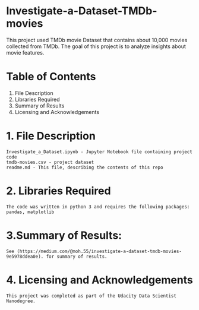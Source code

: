# Investigate-a-Dataset-TMDb-movies

This project used TMDb movie Dataset that contains about 10,000 movies collected from TMDb. The goal of this project is to analyze insights about movie features.

# Table of Contents

  1. File Description
  2. Libraries Required
  3. Summary of Results
  4. Licensing and Acknowledgements
  
# 1. File Description
    Investigate_a_Dataset.ipynb - Jupyter Notebook file containing project code
    tmdb-movies.csv - project dataset
    readme.md - This file, describing the contents of this repo
    
# 2. Libraries Required
    The code was written in python 3 and requires the following packages: pandas, matplotlib
    
# 3.Summary of Results:

	See (https://medium.com/@moh.55/investigate-a-dataset-tmdb-movies-9e5978ddea0e). for summary of results.
    
# 4. Licensing and Acknowledgements
    This project was completed as part of the Udacity Data Scientist Nanodegree.

